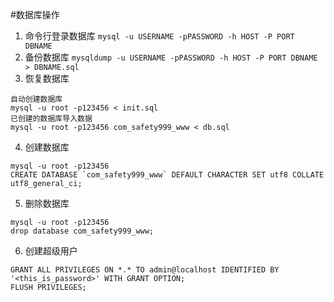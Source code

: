 #数据库操作
1. 命令行登录数据库
`mysql -u USERNAME -pPASSWORD -h HOST -P PORT DBNAME`
2. 备份数据库
`mysqldump -u USERNAME -pPASSWORD -h HOST -P PORT DBNAME > DBNAME.sql`
3. 恢复数据库
```
自动创建数据库
mysql -u root -p123456 < init.sql
已创建的数据库导入数据
mysql -u root -p123456 com_safety999_www < db.sql
```
4. 创建数据库
```
mysql -u root -p123456
CREATE DATABASE `com_safety999_www` DEFAULT CHARACTER SET utf8 COLLATE utf8_general_ci;
```
5. 删除数据库
```
mysql -u root -p123456
drop database com_safety999_www;
```
6. 创建超级用户
```
GRANT ALL PRIVILEGES ON *.* TO admin@localhost IDENTIFIED BY '<this_is_password>' WITH GRANT OPTION;
FLUSH PRIVILEGES;
```
